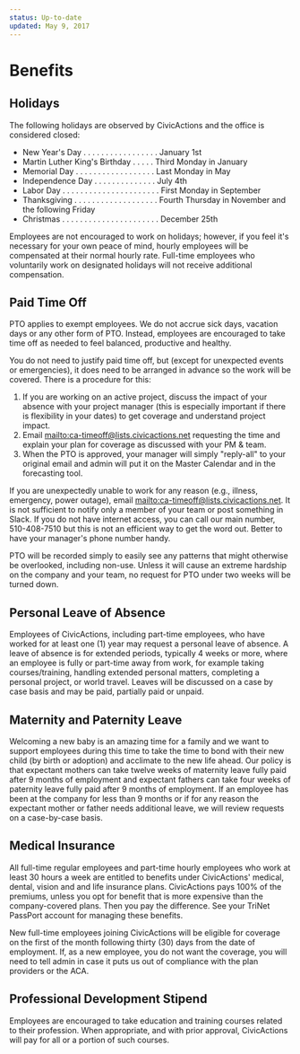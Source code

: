 ```yaml
---
status: Up-to-date
updated: May 9, 2017
---
```


# Benefits

## <a name="holidays"></a>Holidays

The following holidays are observed by CivicActions and the office is considered closed:

* New Year's Day . . . . . . . . . . . . . . . . . January 1st
* Martin Luther King's Birthday . . . . . Third Monday in January
* Memorial Day . . . . . . . . . . . . . . . . . . Last Monday in May
* Independence Day . . . . . . . . . . . . . . July 4th
* Labor Day . . . . . . . . . . . . . . . . . . . . . . First Monday in September
* Thanksgiving . . . . . . . . . . . . . . . . . . . Fourth Thursday in November and the following Friday
* Christmas . . . . . . . . . . . . . . . . . . . . . . December 25th

Employees are not encouraged to work on holidays; however, if you feel it's necessary for your own peace of mind, hourly employees will be compensated at their normal hourly rate. Full-time employees who voluntarily work on designated holidays will not receive additional compensation.

## <a name="pto"></a>Paid Time Off

PTO applies to exempt employees. We do not accrue sick days, vacation days or any other form of PTO. Instead, employees are encouraged to take time off as needed to feel balanced, productive and healthy.

You do not need to justify paid time off, but (except for unexpected events or emergencies), it does need to be arranged in advance so the work will be covered. There is a procedure for this:

1. If you are working on an active project, discuss the impact of your absence with your project manager (this is especially important if there is flexibility in your dates) to get coverage and understand project impact.
2. Email <mailto:ca-timeoff@lists.civicactions.net> requesting the time and explain your plan for coverage as discussed with your PM & team.
3. When the PTO is approved, your manager will simply "reply-all" to your original email and admin will put it on the Master Calendar and in the forecasting tool.

If you are unexpectedly unable to work for any reason (e.g., illness, emergency, power outage), email <mailto:ca-timeoff@lists.civicactions.net>. It is not sufficient to notify only a member of your team or post something in Slack. If you do not have internet access, you can call our main number, 510-408-7510 but this is not an efficient way to get the word out. Better to have your manager's phone number handy.

PTO will be recorded simply to easily see any patterns that might otherwise be overlooked, including non-use. Unless it will cause an extreme hardship on the company and your team, no request for PTO under two weeks will be turned down.

## Personal Leave of Absence

Employees of CivicActions, including part-time employees, who have worked for at least one (1) year may request a personal leave of absence. A leave of absence is for extended periods, typically 4 weeks or more, where an employee is fully or part-time away from work, for example taking courses/training, handling extended personal matters, completing a personal project, or world travel. Leaves will be discussed on a case by case basis and may be paid, partially paid or unpaid.

## Maternity and Paternity Leave

Welcoming a new baby is an amazing time for a family and we want to support employees during this time to take the time to bond with their new child (by birth or adoption) and acclimate to the new life ahead. Our policy is that expectant mothers can take twelve weeks of maternity leave fully paid after 9 months of employment and expectant fathers can take four weeks of paternity leave fully paid after 9 months of employment. If an employee has been at the company for less than 9 months or if for any reason the expectant mother or father needs additional leave, we will review requests on a case-by-case basis.

## Medical Insurance

All full-time regular employees and part-time hourly employees who work at least 30 hours a week are entitled to benefits under CivicActions' medical, dental, vision and and life insurance plans. CivicActions pays 100% of the premiums, unless you opt for benefit that is more expensive than the company-covered plans. Then you pay the difference. See your TriNet PassPort account for managing these benefits.

New full-time employees joining CivicActions will be eligible for coverage on the first of the month following thirty (30) days from the date of employment. If, as a new employee, you do not want the coverage, you will need to tell admin in case it puts us out of compliance with the plan providers or the ACA.

## Professional Development Stipend

Employees are encouraged to take education and training courses related to their profession. When appropriate, and with prior approval, CivicActions will pay for all or a portion of such courses.
